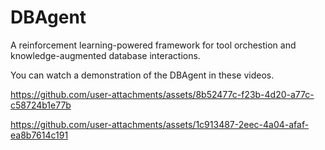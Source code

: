 # DBAgent
A reinforcement learning-powered framework for tool orchestion and knowledge-augmented database interactions.

You can watch a demonstration of the DBAgent in these videos.

https://github.com/user-attachments/assets/8b52477c-f23b-4d20-a77c-c58724b1e77b

https://github.com/user-attachments/assets/1c913487-2eec-4a04-afaf-ea8b7614c191

